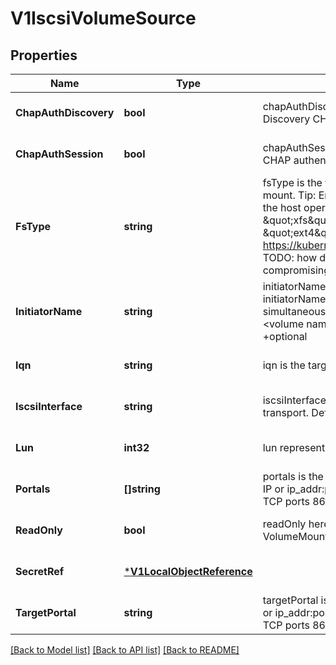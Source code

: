 # V1IscsiVolumeSource

## Properties
Name | Type | Description | Notes
------------ | ------------- | ------------- | -------------
**ChapAuthDiscovery** | **bool** | chapAuthDiscovery defines whether support iSCSI Discovery CHAP authentication +optional | [optional] [default to null]
**ChapAuthSession** | **bool** | chapAuthSession defines whether support iSCSI Session CHAP authentication +optional | [optional] [default to null]
**FsType** | **string** | fsType is the filesystem type of the volume that you want to mount. Tip: Ensure that the filesystem type is supported by the host operating system. Examples: \&quot;ext4\&quot;, \&quot;xfs\&quot;, \&quot;ntfs\&quot;. Implicitly inferred to be \&quot;ext4\&quot; if unspecified. More info: https://kubernetes.io/docs/concepts/storage/volumes#iscsi TODO: how do we prevent errors in the filesystem from compromising the machine +optional | [optional] [default to null]
**InitiatorName** | **string** | initiatorName is the custom iSCSI Initiator Name. If initiatorName is specified with iscsiInterface simultaneously, new iSCSI interface &lt;target portal&gt;:&lt;volume name&gt; will be created for the connection. +optional | [optional] [default to null]
**Iqn** | **string** | iqn is the target iSCSI Qualified Name. | [optional] [default to null]
**IscsiInterface** | **string** | iscsiInterface is the interface Name that uses an iSCSI transport. Defaults to &#x27;default&#x27; (tcp). +optional | [optional] [default to null]
**Lun** | **int32** | lun represents iSCSI Target Lun number. | [optional] [default to null]
**Portals** | **[]string** | portals is the iSCSI Target Portal List. The portal is either an IP or ip_addr:port if the port is other than default (typically TCP ports 860 and 3260). +optional | [optional] [default to null]
**ReadOnly** | **bool** | readOnly here will force the ReadOnly setting in VolumeMounts. Defaults to false. +optional | [optional] [default to null]
**SecretRef** | [***V1LocalObjectReference**](v1.LocalObjectReference.md) |  | [optional] [default to null]
**TargetPortal** | **string** | targetPortal is iSCSI Target Portal. The Portal is either an IP or ip_addr:port if the port is other than default (typically TCP ports 860 and 3260). | [optional] [default to null]

[[Back to Model list]](../README.md#documentation-for-models) [[Back to API list]](../README.md#documentation-for-api-endpoints) [[Back to README]](../README.md)

